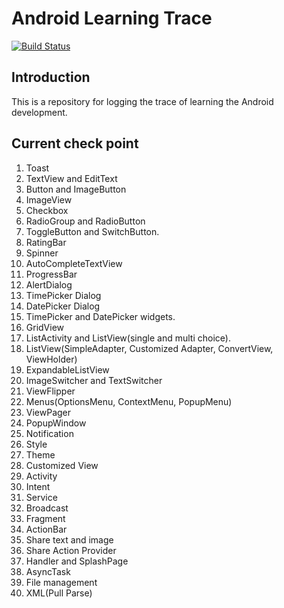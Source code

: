 # Android Learning Trace
[![Build Status](https://travis-ci.org/BravoJason/AndroidLearningTrace.svg?branch=master)](https://travis-ci.org/BravoJason/AndroidLearningTrace)
## Introduction
This is a repository for logging the trace of learning the Android development.
## Current check point
1. Toast
2. TextView and EditText
3. Button and ImageButton
4. ImageView
5. Checkbox
6. RadioGroup and RadioButton
7. ToggleButton and SwitchButton.
8. RatingBar
9. Spinner
10. AutoCompleteTextView
11. ProgressBar
12. AlertDialog
13. TimePicker Dialog
14. DatePicker Dialog
15. TimePicker and DatePicker widgets.
16. GridView
17. ListActivity and ListView(single and multi choice).
18. ListView(SimpleAdapter, Customized Adapter, ConvertView, ViewHolder)
19. ExpandableListView
20. ImageSwitcher and TextSwitcher
21. ViewFlipper
22. Menus(OptionsMenu, ContextMenu, PopupMenu)
23. ViewPager
24. PopupWindow
25. Notification
26. Style
27. Theme
28. Customized View
29. Activity
30. Intent
31. Service
32. Broadcast
33. Fragment
34. ActionBar
35. Share text and image
36. Share Action Provider
37. Handler and SplashPage
38. AsyncTask
39. File management
40. XML(Pull Parse)